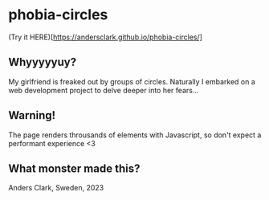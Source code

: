 # phobia-circles

(Try it HERE)[https://andersclark.github.io/phobia-circles/]

## Whyyyyyuy?

My girlfriend is freaked out by groups of circles. Naturally I embarked on a web development project to delve deeper into her fears...

## Warning!

The page renders throusands of elements with Javascript, so don't expect a performant experience <3


## What monster made this?

Anders Clark, Sweden, 2023
